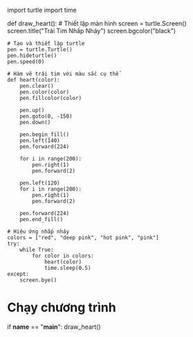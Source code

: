 import turtle
import time

def draw_heart():
    # Thiết lập màn hình
    screen = turtle.Screen()
    screen.title("Trái Tim Nhấp Nháy")
    screen.bgcolor("black")
    
    # Tạo và thiết lập turtle
    pen = turtle.Turtle()
    pen.hideturtle()
    pen.speed(0)
    
    # Hàm vẽ trái tim với màu sắc cụ thể
    def heart(color):
        pen.clear()
        pen.color(color)
        pen.fillcolor(color)
        
        pen.up()
        pen.goto(0, -150)
        pen.down()
        
        pen.begin_fill()
        pen.left(140)
        pen.forward(224)
        
        for i in range(200):
            pen.right(1)
            pen.forward(2)
        
        pen.left(120)
        for i in range(200):
            pen.right(1)
            pen.forward(2)
            
        pen.forward(224)
        pen.end_fill()
    
    # Hiệu ứng nhấp nháy
    colors = ["red", "deep pink", "hot pink", "pink"]
    try:
        while True:
            for color in colors:
                heart(color)
                time.sleep(0.5)
    except:
        screen.bye()

# Chạy chương trình
if __name__ == "__main__":
    draw_heart()
